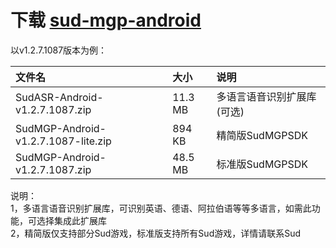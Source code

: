 # 下载 [sud-mgp-android](https://github.com/SudTechnology/sud-mgp-android/releases)

以v1.2.7.1087版本为例：

|文件名|大小|说明|
|:----|:---|:---|
|SudASR-Android-v1.2.7.1087.zip|11.3 MB |多语言语音识别扩展库(可选)  |
|SudMGP-Android-v1.2.7.1087-lite.zip|894 KB |精简版SudMGPSDK  |
|SudMGP-Android-v1.2.7.1087.zip|48.5 MB |标准版SudMGPSDK  |

说明：  
1，多语言语音识别扩展库，可识别英语、德语、阿拉伯语等等多语言，如需此功能，可选择集成此扩展库  
2，精简版仅支持部分Sud游戏，标准版支持所有Sud游戏，详情请联系Sud
